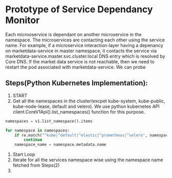 # Prototype of Service Dependancy Monitor

Each microoservice is dependant on another microservice in the namespace. The microservices are contacting each other using the service name. For example, if a microservice interaction-layer having a depenancy on marketdata-service in master namespace, it contacts the service via marketdata-service.master.svc.cluster.local DNS entry which is resolved by Core DNS. If the market data service is not reachable, then we need to restart the pod associated with marketdata-service. We can probe

## Steps(Python Kubernetes Implementation):
1. START
1. Get all the namespaces in the cluster(excpet kube-system, kube-public, kube-node-lease, default and velero). We use python kubernetes API client.CoreV1Api().list_namespaces() function for this purpose.
```python
namespaces = v1.list_namespace().items

for namespace in namespaces:
    if re.match("^kube|^default|^elastic|^prometheus|^velero", namespace.metadata.name):
        continue
    namespace_name = namespace.metadata.name
```
1. Start Loop
1. Iterate for all the services namespace wise using the namespace name fetched from Steps(2)
1. 